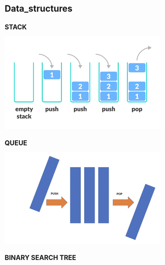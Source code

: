 # Data_structures
<h2>STACK</h2>
<img src="https://github.com/Maraoui21/Data_structures/raw/master/img/stack.png"/>
<h2>QUEUE</h2>
<img src="https://github.com/Maraoui21/Data_structures/raw/master/img/queue.png"/>
<h2>BINARY SEARCH TREE</h2>
